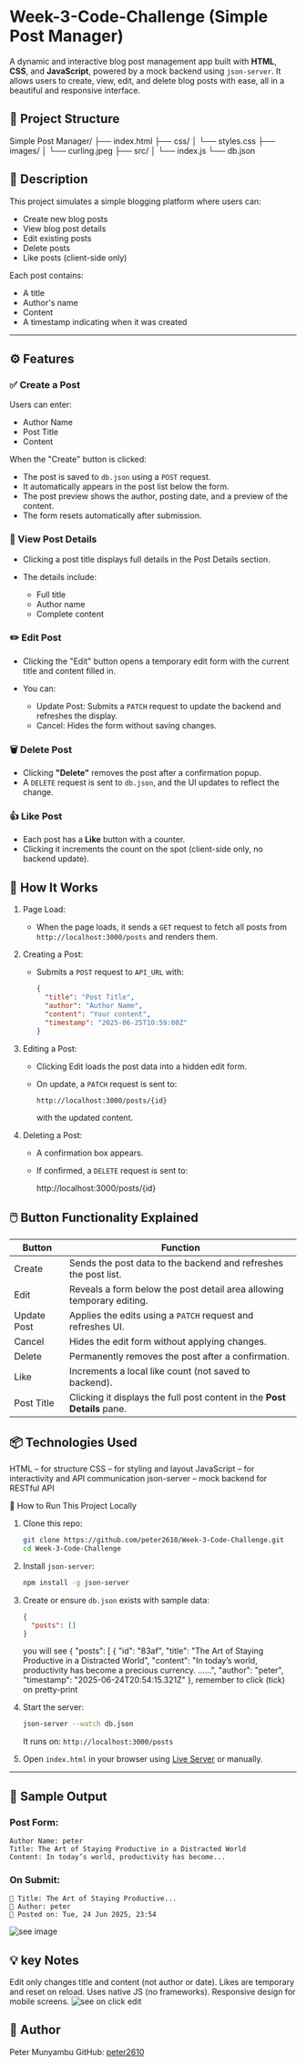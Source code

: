 # Week-3-Code-Challenge (Simple Post Manager)

A dynamic and interactive blog post management app built with **HTML**, **CSS**, and **JavaScript**, powered by a mock backend using `json-server`. It allows users to create, view, edit, and delete blog posts with ease, all in a beautiful and responsive interface.

## 📁 Project Structure

Simple Post Manager/
├── index.html
├── css/
│ └── styles.css
├── images/
│ └── curling.jpeg
├── src/
│ └── index.js
└── db.json

## 📄 Description

This project simulates a simple blogging platform where users can:

- Create new blog posts
- View blog post details
- Edit existing posts
- Delete posts
- Like posts (client-side only)

Each post contains:

- A title
- Author's name
- Content
- A timestamp indicating when it was created

---

## ⚙️ Features

### ✅ Create a Post

Users can enter:

- Author Name
- Post Title
- Content

When the "Create" button is clicked:

- The post is saved to `db.json` using a `POST` request.
- It automatically appears in the post list below the form.
- The post preview shows the author, posting date, and a preview of the content.
- The form resets automatically after submission.

### 📝 View Post Details

- Clicking a post title displays full details in the Post Details section.
- The details include:

  - Full title
  - Author name
  - Complete content

### ✏️ Edit Post

- Clicking the "Edit" button opens a temporary edit form with the current title and content filled in.
- You can:

  - Update Post: Submits a `PATCH` request to update the backend and refreshes the display.
  - Cancel: Hides the form without saving changes.

### 🗑️ Delete Post

- Clicking **"Delete"** removes the post after a confirmation popup.
- A `DELETE` request is sent to `db.json`, and the UI updates to reflect the change.

### 👍 Like Post

- Each post has a **Like** button with a counter.
- Clicking it increments the count on the spot (client-side only, no backend update).

## 🚀 How It Works

1. Page Load:

   - When the page loads, it sends a `GET` request to fetch all posts from `http://localhost:3000/posts` and renders them.

2. Creating a Post:

   - Submits a `POST` request to `API_URL` with:

     ```json
     {
       "title": "Post Title",
       "author": "Author Name",
       "content": "Your content",
       "timestamp": "2025-06-25T10:59:00Z"
     }
     ```

3. Editing a Post:

   - Clicking Edit loads the post data into a hidden edit form.
   - On update, a `PATCH` request is sent to:

     ```
     http://localhost:3000/posts/{id}
     ```

     with the updated content.

4. Deleting a Post:

   - A confirmation box appears.
   - If confirmed, a `DELETE` request is sent to:

     http://localhost:3000/posts/{id}

## 🖱️ Button Functionality Explained

| Button      | Function                                                                 |
| ----------- | ------------------------------------------------------------------------ |
| Create      | Sends the post data to the backend and refreshes the post list.          |
| Edit        | Reveals a form below the post detail area allowing temporary editing.    |
| Update Post | Applies the edits using a `PATCH` request and refreshes UI.              |
| Cancel      | Hides the edit form without applying changes.                            |
| Delete      | Permanently removes the post after a confirmation.                       |
| Like        | Increments a local like count (not saved to backend).                    |
| Post Title  | Clicking it displays the full post content in the **Post Details** pane. |

## 📦 Technologies Used

HTML – for structure
CSS – for styling and layout
JavaScript – for interactivity and API communication
json-server – mock backend for RESTful API

📡 How to Run This Project Locally

1. Clone this repo:

   ```bash
   git clone https://github.com/peter2610/Week-3-Code-Challenge.git
   cd Week-3-Code-Challenge
   ```

2. Install `json-server`:

   ```bash
   npm install -g json-server
   ```

3. Create or ensure `db.json` exists with sample data:

   ```json
   {
     "posts": []
   }
   ```

   you will see
   {
   "posts": [
   {
   "id": "83af",
   "title": "The Art of Staying Productive in a Distracted World",
   "content": "In today’s world, productivity has become a precious currency. ......",
   "author": "peter",
   "timestamp": "2025-06-24T20:54:15.321Z"
   },
   remember to click (tick) on pretty-print

4. Start the server:

   ```bash
   json-server --watch db.json
   ```

   It runs on: `http://localhost:3000/posts`

5. Open `index.html` in your browser using [Live Server](https://marketplace.visualstudio.com/items?itemName=ritwickdey.LiveServer) or manually.

---

## 📸 Sample Output

### Post Form:

```
Author Name: peter
Title: The Art of Staying Productive in a Distracted World
Content: In today’s world, productivity has become...
```

### On Submit:

```
📝 Title: The Art of Staying Productive...
👤 Author: peter
📅 Posted on: Tue, 24 Jun 2025, 23:54
```

![see image](image.png)

## 💡 key Notes

Edit only changes title and content (not author or date).
Likes are temporary and reset on reload.
Uses native JS (no frameworks).
Responsive design for mobile screens.
![see on click edit](image-1.png)

## 🧑 Author

Peter Munyambu
GitHub: [peter2610](https://github.com/peter2610)
